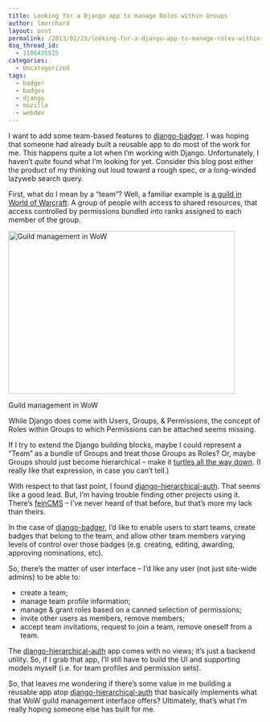 ```yaml
---
title: Looking for a Django app to manage Roles within Groups
author: lmorchard
layout: post
permalink: /2013/02/23/looking-for-a-django-app-to-manage-roles-within-groups
dsq_thread_id:
  - 1106435515
categories:
  - Uncategorized
tags:
  - badger
  - badges
  - django
  - mozilla
  - webdev
---
```

I want to add some team-based features to [django-badger][1]. I was hoping that someone had already built a reusable app to do most of the work for me. This happens quite a lot when I&#8217;m working with Django. Unfortunately, I haven&#8217;t *quite* found what I&#8217;m looking for yet. Consider this blog post either the product of my thinking out loud toward a rough spec, or a long-winded lazyweb search query.

<!--more-->

First, what do I mean by a &#8220;team&#8221;? Well, a familiar example is [a guild in World of Warcraft][2]: A group of people with access to shared resources, that access controlled by permissions bundled into ranks assigned to each member of the group.

<div style="width: 460px" class="wp-caption aligncenter">
  <a href="http://www.wowwiki.com/Guild_list_%28interface%29"><img alt="Guild management in WoW" src="http://images2.wikia.nocookie.net/__cb20091106224144/wowwiki/images/thumb/3/3e/Guild_list_%28interface%29.png/450px-Guild_list_%28interface%29.png" width="450" height="324" /></a><p class="wp-caption-text">
    Guild management in WoW
  </p>
</div>

While Django does come with Users, Groups, & Permissions, the concept of Roles within Groups to which Permissions can be attached seems missing.

If I try to extend the Django building blocks, maybe I could represent a &#8220;Team&#8221; as a bundle of Groups and treat those Groups as Roles? Or, maybe Groups should just become hierarchical &#8211; make it [turtles all the way down][3]. (I really like that expression, in case you can&#8217;t tell.)

With respect to that last point, I found [django-hierarchical-auth][4]. That seems like a good lead. But, I&#8217;m having trouble finding other projects using it. There&#8217;s [feinCMS][5] &#8211; I&#8217;ve never heard of that before, but that&#8217;s more my lack than theirs.

In the case of [django-badger][1], I&#8217;d like to enable users to start teams, create badges that belong to the team, and allow other team members varying levels of control over those badges (e.g. creating, editing, awarding, approving nominations, etc).

So, there&#8217;s the matter of user interface &#8211; I&#8217;d like any user (not just site-wide admins) to be able to:

*   create a team;
*   manage team profile information;
*   manage & grant roles based on a canned selection of permissions;
*   invite other users as members, remove members;
*   accept team invitations, request to join a team, remove oneself from a team.

The [django-hierarchical-auth][4] app comes with no views; it&#8217;s just a backend utility. So, if I grab that app, I&#8217;ll still have to build the UI and supporting models myself (i.e. for team profiles and permission sets).

So, that leaves me wondering if there&#8217;s some value in me building a reusable app atop [django-hierarchical-auth][4] that basically implements what that WoW guild management interface offers? Ultimately, that&#8217;s what I&#8217;m really hoping someone else has built for me.

 [1]: https://github.com/lmorchard/django-badger
 [2]: http://www.wowwiki.com/Guild_list_%28interface%29
 [3]: http://en.wikipedia.org/wiki/Turtles_all_the_way_down
 [4]: https://github.com/rasca/django-hierarchical-auth
 [5]: http://www.feincms.org/